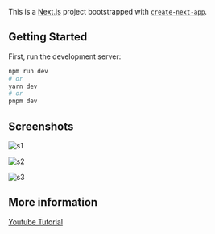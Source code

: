 This is a [Next.js](https://nextjs.org/) project bootstrapped with [`create-next-app`](https://github.com/vercel/next.js/tree/canary/packages/create-next-app).

## Getting Started

First, run the development server:

```bash
npm run dev
# or
yarn dev
# or
pnpm dev
```
## Screenshots
![s1](https://github.com/gnm3000/nextjs-tailwindcss-dashboard/assets/1533217/756434b8-aa20-4eae-9c22-56ea536d59bf)

![s2](https://github.com/gnm3000/nextjs-tailwindcss-dashboard/assets/1533217/34d4b731-073d-4960-93ac-4f56be063090)

![s3](https://github.com/gnm3000/nextjs-tailwindcss-dashboard/assets/1533217/ff53816e-a20d-4a3f-a268-b2ce99946dbb)


## More information

[Youtube Tutorial](https://www.youtube.com/watch?v=KpGZjrrS3pY)

